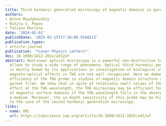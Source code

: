 ```yaml
---
title: Third harmonic generation microscopy of magnetic domains in garnet films
authors:
- Anton Maydykovskiy
- Nikita S. Popov
- Tatiana Murzina
date: '2024-02-01'
publishDate: '2025-03-15T17:36:09.916821Z'
publication_types:
- article-journal
publication: '*Laser Physics Letters*'
doi: 10.1088/1612-202x/ad12af
abstract: Nonlinear optical microscopy is a powerful non-destructive technique that
  allows to study a wide range of phenomena. Optical third harmonic generation (THG)
  is mostly known by its applications in investigation of biological structures, while
  magneto-optical effects in THG are not well recognized. Here we demonstrate high
  efficiency of the THG probe in studies of magnetic domain structure of epitaxial
  garnet films. We show that in spite of relatively small values of the magneto-optical
  effect at the THG wavelength, the THG microscopy may be efficient for the characterization
  of magnetic surface domains if the THG wavelength falls in the absorption band of
  a medium. Moreover, the in-depth sensitivity of this probe may be higher as compared
  to the case of the second harmonic generation microscopy.
links:
- name: URL
  url: https://iopscience.iop.org/article/10.1088/1612-202X/ad12af
---
```

